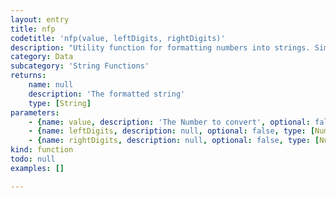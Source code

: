 ```yaml
---
layout: entry
title: nfp
codetitle: 'nfp(value, leftDigits, rightDigits)'
description: "Utility function for formatting numbers into strings. Similar to nf()\nbut puts a \"+\" in front of positive numbers and a \"-\" in front of\nnegative numbers. There are two versions, one for formatting floats\nand one for formatting ints. The values for the digits, left, and right\nparameters should always be positive integers."
category: Data
subcategory: 'String Functions'
returns:
    name: null
    description: 'The formatted string'
    type: [String]
parameters:
    - {name: value, description: 'The Number to convert', optional: false, type: [Number]}
    - {name: leftDigits, description: null, optional: false, type: [Number]}
    - {name: rightDigits, description: null, optional: false, type: [Number]}
kind: function
todo: null
examples: []

---
```

